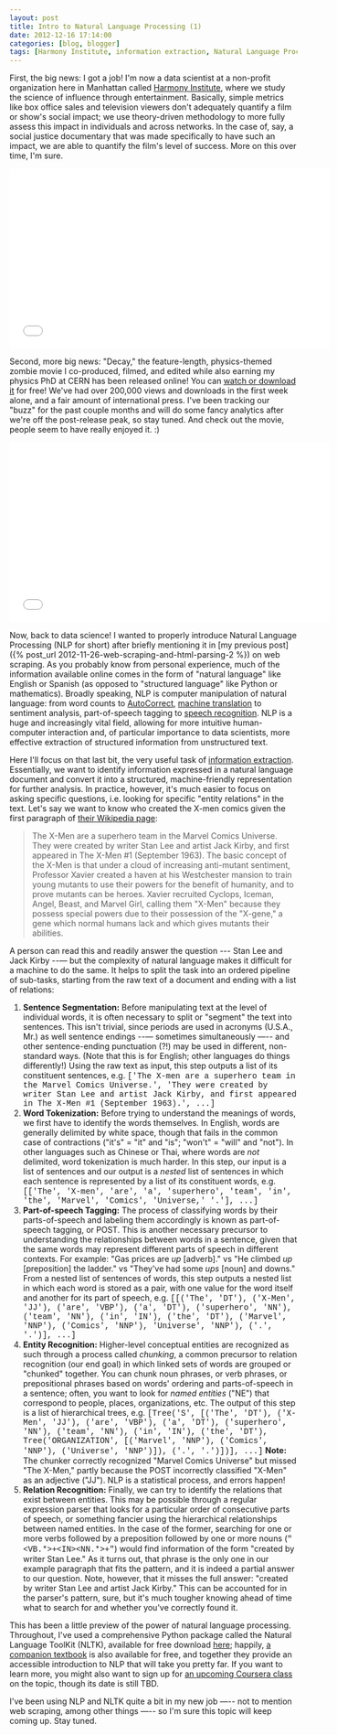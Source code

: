 ```yaml
---
layout: post
title: Intro to Natural Language Processing (1)
date: 2012-12-16 17:14:00
categories: [blog, blogger]
tags: [Harmony Institute, information extraction, Natural Language Processing, NLTK, zombies]
---
```


First, the big news: I got a job! I'm now a data scientist at a non-profit organization here in Manhattan called [Harmony Institute](http://harmony-institute.org/), where we study the science of influence through entertainment. Basically, simple metrics like box office sales and television viewers don't adequately quantify a film or show's social impact; we use theory-driven methodology to more fully assess this impact in individuals and across networks. In the case of, say, a social justice documentary that was made specifically to have such an impact, we are able to quantify the film's level of success. More on this over time, I'm sure.

<iframe width="560" height="315" src="//www.youtube.com/embed/S67X2Q5rOW4" frameborder="0" allowfullscreen></iframe>

Second, more big news: "Decay," the feature-length, physics-themed zombie movie I co-produced, filmed, and edited while also earning my physics PhD at CERN has been released online! You can [watch or download it](http://www.decayfilm.com/pages/download.html) for free! We've had over 200,000 views and downloads in the first week alone, and a fair amount of international press. I've been tracking our "buzz" for the past couple months and will do some fancy analytics after we're off the post-release peak, so stay tuned. And check out the movie, people seem to have really enjoyed it. :)

<iframe width="560" height="315" src="//www.youtube.com/embed/n-NwLUPZWZc" frameborder="0" allowfullscreen></iframe>

Now, back to data science! I wanted to properly introduce Natural Language Processing (NLP for short) after briefly mentioning it in [my previous post]({% post_url 2012-11-26-web-scraping-and-html-parsing-2 %}) on web scraping. As you probably know from personal experience, much of the information available online comes in the form of "natural language" like English or Spanish (as opposed to "structured language" like Python or mathematics). Broadly speaking, NLP is computer manipulation of natural language: from word counts to [AutoCorrect](http://en.wikipedia.org/wiki/Autocorrection), [machine translation](http://translate.google.com/) to sentiment analysis, part-of-speech tagging to [speech recognition](http://www.smartplanet.com/blog/smart-takes/say-command-how-speech-recognition-will-change-the-world/19895). NLP is a huge and increasingly vital field, allowing for more intuitive human-computer interaction and, of particular importance to data scientists, more effective extraction of structured information from unstructured text.

Here I'll focus on that last bit, the very useful task of [information extraction](http://en.wikipedia.org/wiki/Information_extraction). Essentially, we want to identify information expressed in a natural language document and convert it into a structured, machine-friendly representation for further analysis. In practice, however, it's much easier to focus on asking specific questions, i.e. looking for specific "entity relations" in the text. Let's say we want to know who created the X-men comics given the first paragraph of [their Wikipedia page](http://en.wikipedia.org/wiki/X-Men):

> The X-Men are a superhero team in the Marvel Comics Universe. They were created by writer Stan Lee and artist Jack Kirby, and first appeared in The X-Men #1 (September 1963). The basic concept of the X-Men is that under a cloud of increasing anti-mutant sentiment, Professor Xavier created a haven at his Westchester mansion to train young mutants to use their powers for the benefit of humanity, and to prove mutants can be heroes. Xavier recruited Cyclops, Iceman, Angel, Beast, and Marvel Girl, calling them "X-Men" because they possess special powers due to their possession of the "X-gene," a gene which normal humans lack and which gives mutants their abilities.

A person can read this and readily answer the question --- Stan Lee and Jack Kirby --— but the complexity of natural language makes it difficult for a machine to do the same. It helps to split the task into an ordered pipeline of sub-tasks, starting from the raw text of a document and ending with a list of relations:

1. __Sentence Segmentation:__ Before manipulating text at the level of individual words, it is often necessary to split or "segment" the text into sentences. This isn't trivial, since periods are used in acronyms (U.S.A., Mr.) as well sentence endings --— sometimes simultaneously —-- and other sentence-ending punctuation (?!) may be used in different, non-standard ways. (Note that this is for English; other languages do things differently!) Using the raw text as input, this step outputs a list of its constituent sentences, e.g. <span style="font-family:courier">['The X-men are a superhero team in the Marvel Comics Universe.', 'They were created by writer Stan Lee and artist Jack Kirby, and first appeared in The X-Men #1 (September 1963).', ...]</span>
2. __Word Tokenization:__ Before trying to understand the meanings of words, we first have to identify the words themselves. In English, words are generally delimited by white space, though that fails in the common case of contractions ("it's" = "it" and "is"; "won't" = "will" and "not"). In other languages such as Chinese or Thai, where words are _not_ delimited, word tokenization is much harder. In this step, our input is a list of sentences and our output is a _nested_ list of sentences in which each sentence is represented by a list of its constituent words, e.g. <span style="font-family:courier">[['The', 'X-men', 'are', 'a', 'superhero', 'team', 'in', 'the', 'Marvel', 'Comics', 'Universe,' '.'], ...]</span>
3. __Part-of-speech Tagging:__ The process of classifying words by their parts-of-speech and labeling them accordingly is known as part-of-speech tagging, or POST. This is another necessary precursor to understanding the relationships between words in a sentence, given that the same words may represent different parts of speech in different contexts. For example: "Gas prices are _up_ [adverb]." vs "He climbed _up_ [preposition] the ladder." vs "They've had some _ups_ [noun] and downs." From a nested list of sentences of words, this step outputs a nested list in which each word is stored as a pair, with one value for the word itself and another for its part of speech, e.g. <span style="font-family:courier">[[('The', 'DT'), ('X-Men', 'JJ'), ('are', 'VBP'), ('a', 'DT'), ('superhero', 'NN'), ('team', 'NN'), ('in', 'IN'), ('the', 'DT'), ('Marvel', 'NNP'), ('Comics', 'NNP'), 'Universe', 'NNP'), ('.', '.')], ...]</span>
4. __Entity Recognition:__ Higher-level conceptual entities are recognized as such through a process called _chunking_, a common precursor to relation recognition (our end goal) in which linked sets of words are grouped or "chunked" together. You can chunk noun phrases, or verb phrases, or prepositional phrases based on words' ordering and parts-of-speech in a sentence; often, you want to look for _named entities_ ("NE") that correspond to people, places, organizations, etc. The output of this step is a list of hierarchical trees, e.g. <span style="font-family:courier">[Tree('S', [('The', 'DT'), ('X-Men', 'JJ'), ('are', 'VBP'), ('a', 'DT'), ('superhero', 'NN'), ('team', 'NN'), ('in', 'IN'), ('the', 'DT'), Tree('ORGANIZATION', [('Marvel', 'NNP'), ('Comics', 'NNP'), ('Universe', 'NNP')]), ('.', '.')])], ...]</span> __Note:__ The chunker correctly recognized "Marvel Comics Universe" but missed "The X-Men," partly because the POST incorrectly classified "X-Men" as an adjective ("JJ"). NLP is a statistical process, and errors happen!
5. __Relation Recognition:__ Finally, we can try to identify the relations that exist between entities. This may be possible through a regular expression parser that looks for a particular order of consecutive parts of speech, or something fancier using the hierarchical relationships between named entities. In the case of the former, searching for one or more verbs followed by a preposition followed by one or more nouns (<span style="font-family:courier">"\<VB.\*>+\<IN>\<NN.\*>+"</span>) would find information of the form "created by writer Stan Lee." As it turns out, that phrase is the only one in our example paragraph that fits the pattern, and it is indeed a partial answer to our question. Note, however, that it misses the full answer: "created by writer Stan Lee and artist Jack Kirby." This can be accounted for in the parser's pattern, sure, but it's much tougher knowing ahead of time what to search for and whether you've correctly found it.

This has been a little preview of the power of natural language processing. Throughout, I've used a comprehensive Python package called the Natural Language ToolKit (NLTK), available for free download [here](http://nltk.org/); happily, [a companion textbook](http://nltk.org/book/) is also available for free, and together they provide an accessible introduction to NLP that will take you pretty far. If you want to learn more, you might also want to sign up for [an upcoming Coursera class](https://www.coursera.org/course/nlp) on the topic, though its date is still TBD.

I've been using NLP and NLTK quite a bit in my new job —-- not to mention web scraping, among other things —-- so I'm sure this topic will keep coming up. Stay tuned.
